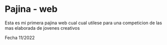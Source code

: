 # Pajina - web
Esta es mi primera pajina web cual cual utilese para una competicion de las mas elaborada de jovenes creativos


Fecha 11/2022
